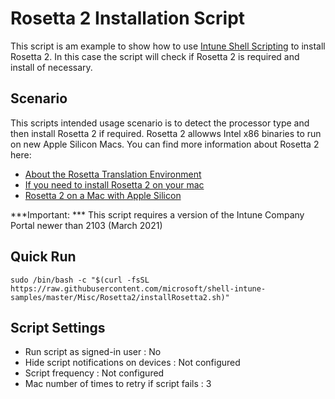 # Rosetta 2 Installation Script

This script is am example to show how to use [Intune Shell Scripting](https://docs.microsoft.com/en-us/mem/intune/apps/macos-shell-scripts) to install Rosetta 2. In this case the script will check if Rosetta 2 is required and install of necessary.

## Scenario

This scripts intended usage scenario is to detect the processor type and then install Rosetta 2 if required. Rosetta 2 allowws Intel x86 binaries to run on new Apple Silicon Macs. You can find more information about Rosetta 2 here:

- [About the Rosetta Translation Environment](https://developer.apple.com/documentation/apple_silicon/about_the_rosetta_translation_environment)
- [If you need to install Rosetta 2 on your mac](https://support.apple.com/en-gb/HT211861)
- [Rosetta 2 on a Mac with Apple Silicon](https://support.apple.com/en-kw/guide/security/secebb113be1/web)

***Important: ***
This script requires a version of the Intune Company Portal newer than 2103 (March 2021)

## Quick Run

```
sudo /bin/bash -c "$(curl -fsSL https://raw.githubusercontent.com/microsoft/shell-intune-samples/master/Misc/Rosetta2/installRosetta2.sh)"
```

## Script Settings

- Run script as signed-in user : No
- Hide script notifications on devices : Not configured
- Script frequency : Not configured
- Mac number of times to retry if script fails : 3

